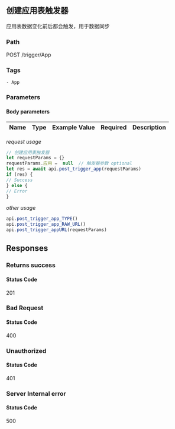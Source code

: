 ## 创建应用表触发器

应用表数据变化前后都会触发，用于数据同步
### Path
POST /trigger/App

### Tags
    - App
### Parameters


#### Body parameters

| Name | Type | Example Value | Required | Description |
| ---- | ---- | ------------- | -------- | ----------- |
*request usage*
```javascript
// 创建应用表触发器
let requestParams = {}
requestParams.应用 =  null  // 触发器参数 optional
let res = await api.post_trigger_app(requestParams)
if (res) {
// Success
} else {
// Error
}
```
*other usage*
```javascript
api.post_trigger_app_TYPE()
api.post_trigger_app_RAW_URL()
api.post_trigger_appURL(requestParams)
```

## Responses
### Returns success

#### Status Code
201



### Bad Request

#### Status Code
400



### Unauthorized

#### Status Code
401



### Server Internal error

#### Status Code
500



